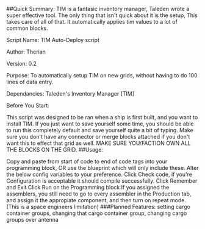 ##Quick Summary: TIM is a fantasic inventory manager, Taleden wrote a super effective tool. The only thing that isn't quick about it is the setup, This takes care of all of that. It automatically applies tim values to a lot of common blocks.

Script Name: TIM Auto-Deploy script

Author: Therian

Version: 0.2

Purpose: To automatically setup TIM on new grids, without having to do 100 lines of data entry.

Dependancies: Taleden's Inventory Manager [TIM]

Before You Start:

This script was designed to be ran when a ship is first built, and you want to install TIM.
If you just want to save yourself some time, you should be able to run this completely default and save yourself quite a bit of typing.
Make sure you don't have any connector or merge blocks attached if you don't want this to effect that grid as well.
MAKE SURE YOU/FACTION OWN ALL THE BLOCKS ON THE GRID.
##Usage:

Copy and paste from start of code to end of code tags into your programming block, OR use the blueprint which will only include these.
Alter the below config variables to your preference.
Click Check code, if you're Configuration is acceptable it should compile successfully.
Click Remember and Exit
Click Run on the Programming block
If you assigned the assemblers, you still need to go to every assembler in the Production tab, and assign it the appropiate component, and then turn on repeat mode. (This is a space engineers limitation) ###Planned Features: setting cargo container groups, changing that cargo container group, changing cargo groups over antenna
